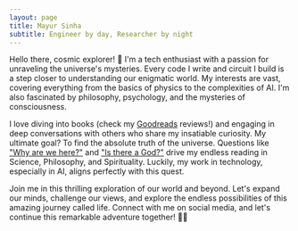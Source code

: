 ```yaml
---
layout: page
title: Mayur Sinha
subtitle: Engineer by day, Researcher by night
---
```


Hello there, cosmic explorer! 🌟 I'm a tech enthusiast with a passion for unraveling the universe's mysteries. Every code I write and circuit I build is a step closer to understanding our enigmatic world. My interests are vast, covering everything from the basics of physics to the complexities of AI. I'm also fascinated by philosophy, psychology, and the mysteries of consciousness.

I love diving into books (check my [Goodreads](https://www.goodreads.com/themayursinha) reviews!) and engaging in deep conversations with others who share my insatiable curiosity. My ultimate goal? To find the absolute truth of the universe. Questions like <u>"Why are we here?"</u> and <u>"Is there a God?"</u> drive my endless reading in Science, Philosophy, and Spirituality. Luckily, my work in technology, especially in AI, aligns perfectly with this quest.

Join me in this thrilling exploration of our world and beyond. Let's expand our minds, challenge our views, and explore the endless possibilities of this amazing journey called life. Connect with me on social media, and let's continue this remarkable adventure together! 🚀✨